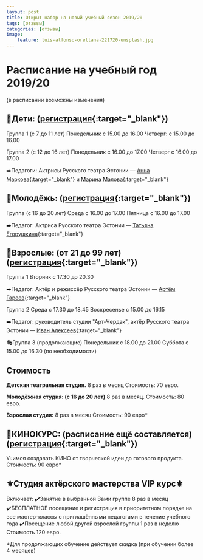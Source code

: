 ```yaml
---
layout: post
title: Открыт набор на новый учебный сезон 2019/20
tags: [отзывы]
categories: [отзывы]
image:
    feature: luis-alfonso-orellana-221720-unsplash.jpg
---
```


# Расписание на учебный год 2019/20 
(в расписании возможны изменения)

## 🔸️Дети: ([регистрация](https://forms.gle/gaWQ8Xm71EPiJ7hcA){:target="_blank"}) 

Группа 1 (с 7 до 11 лет)
Понедельник с 15.00 до 16.00
Четверг: с 15.00 до 16.00

Группа 2 (с 12 до 16 лет)
Понедельник с 16.00 до 17.00
Четверг с 16.00 до 17.00

➡️Педагоги: Актрисы Русского театра Эстонии
— [Анна Маркова](https://veneteater.ee/people/person/anna-markova.html){:target="_blank"}
и [Марина Малова](https://veneteater.ee/people/person/marina-malova.html){:target="_blank"}



## 🔸️Молодёжь: ([регистрация](https://forms.gle/pMksJDyn8tTsQGMK7){:target="_blank"})

Группа (с 16 до 20 лет)
Среда с 16.00 до 17.00
Пятница с 16.00 до 17.00

➡️Педагог: Актриса Русского театра Эстонии — [Татьяна Егорушкина](https://veneteater.ee/people/person/tatiana-egorushkina.html){:target="_blank"}



## 🔸️Взрослые: (от 21 до 99 лет) ([регистрация](https://forms.gle/pMksJDyn8tTsQGMK7){:target="_blank"}) 

Группа 1
Вторник с 17.30 до 20.30

➡️Педагог: Актёр и режиссёр Русского театра Эстонии — [Артём Гареев](https://veneteater.ee/people/person/artiom-gareev.html){:target="_blank"}

Группа 2
Среда с 17.30 до 18.45
Воскресенье с 15.00 до 16.15

➡️Педагог: руководитель студии "Арт-Чердак", актёр Русского театра Эстонии — [Иван Алексеев](https://veneteater.ee/people/person/ivan-alekseev.html){:target="_blank"}

🎭Группа 3 (продолжающие)
Понедельник с 18.00 до 21.00
Суббота с 15.00 до 16.30 (по необходимости)


## Стоимость 

__Детская театральная студия.__
8 раз в месяц
Стоимость: 70 евро.

__Молодёжная студия: (с 16 до 20 лет)__
8 раз в месяц.
Стоимость: 80 евро.

__Взрослая студия:__
8 раз в месяц
Стоимость: 90 евро*



## 🎥КИНОКУРС: (расписание ещё составляется) ([регистрация](https://forms.gle/pMksJDyn8tTsQGMK7){:target="_blank"}) 

Учимся создавать КИНО от творческой идеи до готового продукта.
Стоимость: 90 евро*



## ⚜️Студия актёрского мастерства VIP курс⚜️

Включает:
✔️Занятие в выбранной Вами группе 8 раз в месяц
✔️БЕСПЛАТНОЕ посещение и регистрация в приоритетном порядке на все мастер-классы с приглашёнными педагогами в течение учебного года
✔️Посещение любой другой взрослой группы 1 раз в неделю
Стоимость 120 евро.


*Для продолжающих обучение действует скидка (при обучении более 4 месяцев)
